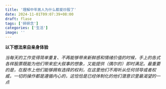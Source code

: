 ```yaml
---
title: '理解中年男人为什么都爱炒股了'
date: 2024-11-01T09:07:39+08:00
draft: flase
tags: ['碎碎念']
categories: ['生活']
image: ''
---
```


**以下想法来自亲身体验**

*当每天的工作变得简单重复、不再能够带来新鲜感和情绪价值的时候，手上的各式各样股票既能为他们带来宏大叙事的想象，又能提供（偶尔的）即时满足。最重要的是，在股市上他们能够拥有选择的权利，在这里他们不用听从任何领导或者权威，一切的操作都是遵循内心的，这恰恰是已经体制化的他们潜意识里最渴望的一点*
